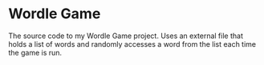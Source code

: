 # Wordle Game
The source code to my Wordle Game project. Uses an external file that holds a list of words and randomly accesses a word from the list each time the game is run. 
